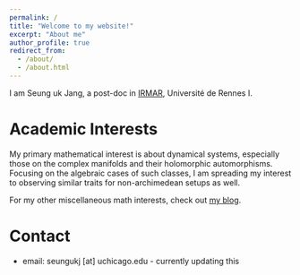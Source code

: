 ```yaml
---
permalink: /
title: "Welcome to my website!"
excerpt: "About me"
author_profile: true
redirect_from: 
  - /about/
  - /about.html
---
```


<!-- [academicpages template](https://github.com/academicpages/academicpages.github.io) -->

I am Seung uk Jang, a post-doc in [IRMAR](https://irmar.univ-rennes.fr/en), Université de Rennes I.


# Academic Interests
My primary mathematical interest is about dynamical systems, especially those on the complex manifolds and their holomorphic automorphisms. Focusing on the algebraic cases of such classes, I am spreading my interest to observing similar traits for non-archimedean setups as well.

For my other miscellaneous math interests, check out [my blog](https://seungukj.github.io/blog/).

# Contact
 * email: seungukj [at] uchicago.edu - currently updating this <!-- seung-uk.jang [at] univ-rennes1.fr -->
